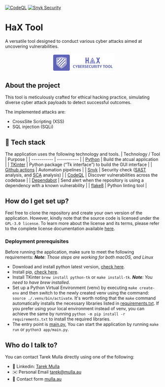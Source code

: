 [![CodeQL](https://github.com/tarekmulla/HaX/actions/workflows/github-code-scanning/codeql/badge.svg)](https://github.com/tarekmulla/HaX/actions/workflows/github-code-scanning/codeql) [![Snyk Security](https://github.com/tarekmulla/HaX/actions/workflows/snyk-security.yml/badge.svg)](https://github.com/tarekmulla/HaX/actions/workflows/snyk-security.yml)

# HaX Tool

A versatile tool designed to conduct various cyber attacks aimed at uncovering vulnerabilities.

<p align="center">
  <img src="/docs/images/HaX.png" alt="design" width="40%"/>
</p>


## About the project

This tool is meticulously crafted for ethical hacking practice, simulating diverse cyber attack payloads to detect successful outcomes.

The implemented attacks are:

- CrossSite Scripting (XSS)
- SQL injection (SQLi)


## 🧰 Tech stack

The application uses the following technology and tools.
| Technology / Tool | Purpose |
| ----------- | ----------- |
| [Python](https://www.python.org/) |  Build the atcual application |
| [TKinter](https://docs.python.org/3/library/tkinter.html) | Python package (“Tk interface”) to build the GUI interface |
| [Github actions](https://github.com/features/actions) | Automation pipelines |
| [Snyk](https://snyk.io/) | Security check ([SAST](https://snyk.io/learn/application-security/static-application-security-testing/) analysis, and [SCA](https://snyk.io/series/open-source-security/software-composition-analysis-sca/) analysis) |
| [CodeQL](https://codeql.github.com/) | Discover vulnerabilities across the codebase |
| [Dependabot](https://github.com/dependabot) | Send alert when the repository is using a dependency with a known vulnerability |
| [flake8](https://flake8.pycqa.org/) | Python linting tool |


## How do I get set up?

Feel free to clone the repository and create your own version of the application. However, kindly note that the source code is licensed under the `GPL-3.0 license`. To learn more about the license and its terms, please refer to the complete license documentation available [here](./LICENSE).


### Deployment prerequisites

Before running the application, make sure to meet the following requirements:
_**Note**: Those steps are working for both macOS, and Linux_

- Download and install python latest version, [check here](https://www.python.org/downloads/).
- Install pip, [check here](https://pip.pypa.io/en/stable/installation/).
- Install TKinter `brew install python-tk` or `make install-tk`. _**Note**: You need to have brew installed_.
- Set up a Python Virtual Environment (venv) by executing `make create-env` and then switch to the newly created venv using the command: `source ./.venv/bin/activate`. It's worth noting that the `make` command automatically installs the necessary libraries listed in [requirements.txt](./requirements.txt). If you prefer using your local environment instead of venv, you can achieve the same by running `python -m pip install -r requirements.txt` to install the required libraries.
- The entry point is [main.py](./app/main.py), You can start the application by running `make run` or `python3 app/main.py`.


## Who do I talk to?

You can contact Tarek Mulla directly using one of the following:
* 👔 Linkedin: [Tarek Mulla](https://www.linkedin.com/in/tarekmulla/)
* ✉️ Personal Email [tarek@mulla.au](mailto:tarek@mulla.au)
* 📇 Contact form [mulla.au](https://mulla.au)
